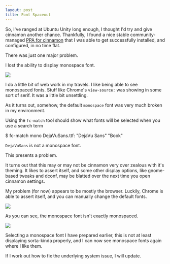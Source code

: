 ```yaml
---
layout: post
title: Font Spaceout
---
```


So, I've ranged at Ubuntu Unity long enough, I thought I'd try and give cinnamon another chance. Thankfully, I found a nice stable community-managed [PPA for cinnamon](https://launchpad.net/~tsvetko.tsvetkov/+archive/ubuntu/cinnamon) that I was able to get successfully installed, and configured, in no time flat. 

There was just one major problem. 

I lost the ability to display monospace font. 

<img src="{{site.BASE_PATH}}/assets/media/fontspaceout_1.png">

I do a little bit of web work in my travels. I like being able to see monospaced fonts. Stuff like Chrome's `view-source:` was showing in some sort of serif. It was a little bit unsettling.

As it turns out, somehow, the default `monospace` font was very much broken in my environment. 

Using the `fc-match` tool should show what fonts will be selected when you use a search term

   $ fc-match mono
   DejaVuSans.ttf: "DejaVu Sans" "Book"


`DejaVuSans` is not a monospace font. 

This presents a problem.

It turns out that this may or may not be cinnamon very over zealous with it's theming. It likes to assert itself, and some other display options, like gnome-based tweaks and dconf, may be blatted over the next time you open cinnamon settings. 

My problem (for now) appears to be mostly the browser. Luckily, Chrome is able to assert itself, and you can manually change the default fonts. 

<img src="{{site.BASE_PATH}}/assets/media/fontspaceout_2.png">

As you can see, the monospace font isn't exactly monospaced. 

<img src="{{site.BASE_PATH}}/assets/media/fontspaceout_3.png">

Selecting a monospace font I have prepared earlier, this is not at least displaying sorta-kinda properly, and I can now see monospace fonts again where I like them. 

If I work out how to fix the underlying system issue, I will update.
